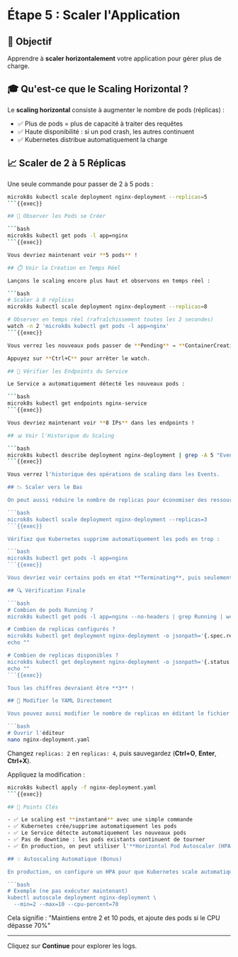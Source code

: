 # Étape 5 : Scaler l'Application

## 📝 Objectif

Apprendre à **scaler horizontalement** votre application pour gérer plus de charge.

## 🎓 Qu'est-ce que le Scaling Horizontal ?

Le **scaling horizontal** consiste à augmenter le nombre de pods (réplicas) :
- ✅ Plus de pods = plus de capacité à traiter des requêtes
- ✅ Haute disponibilité : si un pod crash, les autres continuent
- ✅ Kubernetes distribue automatiquement la charge

## 📈 Scaler de 2 à 5 Réplicas

Une seule commande pour passer de 2 à 5 pods :

```bash
microk8s kubectl scale deployment nginx-deployment --replicas=5
```{{exec}}

## 👀 Observer les Pods se Créer

```bash
microk8s kubectl get pods -l app=nginx
```{{exec}}

Vous devriez maintenant voir **5 pods** !

## ⏱️ Voir la Création en Temps Réel

Lançons le scaling encore plus haut et observons en temps réel :

```bash
# Scaler à 8 réplicas
microk8s kubectl scale deployment nginx-deployment --replicas=8

# Observer en temps réel (rafraîchissement toutes les 2 secondes)
watch -n 2 'microk8s kubectl get pods -l app=nginx'
```{{exec}}

Vous verrez les nouveaux pods passer de **Pending** → **ContainerCreating** → **Running**.

Appuyez sur **Ctrl+C** pour arrêter le watch.

## 🔗 Vérifier les Endpoints du Service

Le Service a automatiquement détecté les nouveaux pods :

```bash
microk8s kubectl get endpoints nginx-service
```{{exec}}

Vous devriez maintenant voir **8 IPs** dans les endpoints !

## 📊 Voir l'Historique du Scaling

```bash
microk8s kubectl describe deployment nginx-deployment | grep -A 5 "Events:"
```{{exec}}

Vous verrez l'historique des opérations de scaling dans les Events.

## 📉 Scaler vers le Bas

On peut aussi réduire le nombre de replicas pour économiser des ressources :

```bash
microk8s kubectl scale deployment nginx-deployment --replicas=3
```{{exec}}

Vérifiez que Kubernetes supprime automatiquement les pods en trop :

```bash
microk8s kubectl get pods -l app=nginx
```{{exec}}

Vous devriez voir certains pods en état **Terminating**, puis seulement **3 pods Running**.

## 🔍 Vérification Finale

```bash
# Combien de pods Running ?
microk8s kubectl get pods -l app=nginx --no-headers | grep Running | wc -l

# Combien de replicas configurés ?
microk8s kubectl get deployment nginx-deployment -o jsonpath='{.spec.replicas}'
echo ""

# Combien de replicas disponibles ?
microk8s kubectl get deployment nginx-deployment -o jsonpath='{.status.availableReplicas}'
echo ""
```{{exec}}

Tous les chiffres devraient être **3** !

## 📝 Modifier le YAML Directement

Vous pouvez aussi modifier le nombre de replicas en éditant le fichier YAML :

```bash
# Ouvrir l'éditeur
nano nginx-deployment.yaml
```

Changez `replicas: 2` en `replicas: 4`, puis sauvegardez (**Ctrl+O**, **Enter**, **Ctrl+X**).

Appliquez la modification :

```bash
microk8s kubectl apply -f nginx-deployment.yaml
```{{exec}}

## 🎯 Points Clés

- ✅ Le scaling est **instantané** avec une simple commande
- ✅ Kubernetes crée/supprime automatiquement les pods
- ✅ Le Service détecte automatiquement les nouveaux pods
- ✅ Pas de downtime : les pods existants continuent de tourner
- ✅ En production, on peut utiliser l'**Horizontal Pod Autoscaler (HPA)** pour du scaling automatique basé sur le CPU/RAM

## 💡 Autoscaling Automatique (Bonus)

En production, on configure un HPA pour que Kubernetes scale automatiquement :

```bash
# Exemple (ne pas exécuter maintenant)
kubectl autoscale deployment nginx-deployment \
  --min=2 --max=10 --cpu-percent=70
```

Cela signifie : "Maintiens entre 2 et 10 pods, et ajoute des pods si le CPU dépasse 70%"

---

Cliquez sur **Continue** pour explorer les logs.
